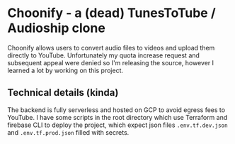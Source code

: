# Choonify - a (dead) TunesToTube / Audioship clone

Choonify allows users to convert audio files to videos and upload them directly to YouTube.
Unfortunately my quota increase request and subsequent appeal were denied so I'm releasing the source, however I learned a lot by working on this project.

## Technical details (kinda)

The backend is fully serverless and hosted on GCP to avoid egress fees to YouTube. I have some scripts in the root directory which use Terraform and firebase CLI to deploy the project, which expect
json files `.env.tf.dev.json` and `.env.tf.prod.json` filled with secrets.

